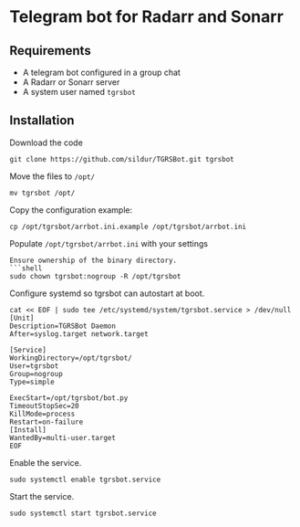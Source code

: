 # Telegram bot for Radarr and Sonarr

## Requirements
* A telegram bot configured in a group chat
* A Radarr or Sonarr server
* A system user named `tgrsbot`


## Installation
Download the code
```shell
git clone https://github.com/sildur/TGRSBot.git tgrsbot
```
Move the files to `/opt/`
```shell
mv tgrsbot /opt/
```

Copy the configuration example:
```shell
cp /opt/tgrsbot/arrbot.ini.example /opt/tgrsbot/arrbot.ini
```

Populate `/opt/tgrsbot/arrbot.ini` with your settings

```shell
Ensure ownership of the binary directory.
```shell
sudo chown tgrsbot:nogroup -R /opt/tgrsbot
```    
Configure systemd so tgrsbot can autostart at boot.
```shell
cat << EOF | sudo tee /etc/systemd/system/tgrsbot.service > /dev/null
[Unit]
Description=TGRSBot Daemon
After=syslog.target network.target

[Service]
WorkingDirectory=/opt/tgrsbot/
User=tgrsbot
Group=nogroup
Type=simple

ExecStart=/opt/tgrsbot/bot.py
TimeoutStopSec=20
KillMode=process
Restart=on-failure
[Install]
WantedBy=multi-user.target
EOF
```

Enable the service.
```shell
sudo systemctl enable tgrsbot.service
```
Start the service.
```shell
sudo systemctl start tgrsbot.service
```
